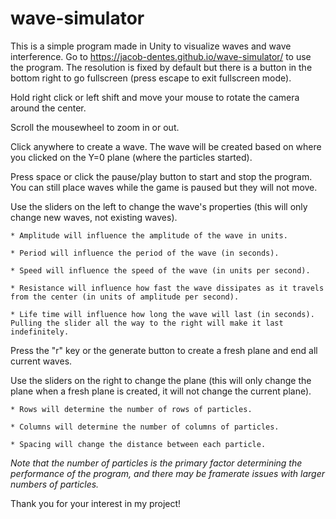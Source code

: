 # wave-simulator

This is a simple program made in Unity to visualize waves and wave interference. Go to https://jacob-dentes.github.io/wave-simulator/ to use the program. The resolution is fixed by default but there is a button in the bottom right to go fullscreen (press escape to exit fullscreen mode).

Hold right click or left shift and move your mouse to rotate the camera around the center.

Scroll the mousewheel to zoom in or out.

Click anywhere to create a wave. The wave will be created based on where you clicked on the Y=0 plane (where the particles started).

Press space or click the pause/play button to start and stop the program. You can still place waves while the game is paused but they will not move.

Use the sliders on the left to change the wave's properties (this will only change new waves, not existing waves).

    * Amplitude will influence the amplitude of the wave in units.
  
    * Period will influence the period of the wave (in seconds).
  
    * Speed will influence the speed of the wave (in units per second).
  
    * Resistance will influence how fast the wave dissipates as it travels from the center (in units of amplitude per second).
  
    * Life time will influence how long the wave will last (in seconds). Pulling the slider all the way to the right will make it last indefinitely.
  
Press the "r" key or the generate button to create a fresh plane and end all current waves.

Use the sliders on the right to change the plane (this will only change the plane when a fresh plane is created, it will not change the current plane).

    * Rows will determine the number of rows of particles.
  
    * Columns will determine the number of columns of particles.
  
    * Spacing will change the distance between each particle.
  
  *Note that the number of particles is the primary factor determining the performance of the program, and there may be framerate issues with larger numbers of particles.*
  
Thank you for your interest in my project!
